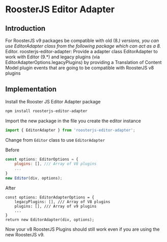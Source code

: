 # RoosterJS Editor Adapter

## Introduction

For RoosterJS v9 packages be compatible with old (8._) versions, you can use EditorAdapter class from the following package which can act as a 8._ Editor.
roosterjs-editor-adapter: Provide a adapter class EditorAdapter to work with Editor (9.\*) and legacy plugins (via EditorAdapterOptions.legacyPlugins) by providing a Translation of Content Model plugin events that are going to be compatible with RoosterJS v8 plugins

## Implementation

Install the Rooster JS Editor Adapter package

```sh
npm install roosterjs-editor-adapter
```

Import the new package in the file you create the editor instance

```js
import { EditorAdapter } from 'roosterjs-editor-adapter';
```

Change from `Editor` class to use `EditorAdapter`

Before

```js
const options: EditorOptions = {
    plugins: [], /// Array of V8 plugins
    ...
}
new Editor(div, options);
```

After

```
const options: EditorAdapterOptions = {
    legacyPlugins: [], /// Array of V8 plugins
    plugins: [], /// Array of v9 plugins
    ...
}
return new EditorAdapter(div, options);
```

Now your v8 RoosterJS Plugins should still work even if you are using the new RoosterJS v9.
